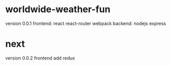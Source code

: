 # worldwide-weather-fun

version 0.0.1
frontend: 
    react
    react-router
    webpack
backend:
    nodejs
    express


# next

version 0.0.2
frontend add redux